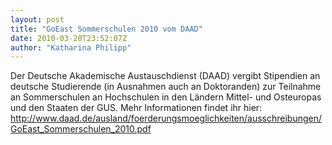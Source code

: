 ```yaml
---
layout: post
title: "GoEast Sommerschulen 2010 vom DAAD"
date: 2010-03-20T23:52:07Z
author: "Katharina Philipp"
---
```


<p>
Der Deutsche Akademische Austauschdienst (DAAD) vergibt Stipendien an deutsche Studierende (in Ausnahmen auch an Doktoranden) zur Teilnahme an Sommerschulen an Hochschulen in den Ländern Mittel- und Osteuropas und den Staaten der GUS. Mehr Informationen findet ihr hier: <a href="http://www.daad.de/ausland/foerderungsmoeglichkeiten/ausschreibungen/GoEast_Sommerschulen_2010.pdf" class="urlextern" title="http://www.daad.de/ausland/foerderungsmoeglichkeiten/ausschreibungen/GoEast_Sommerschulen_2010.pdf" rel="nofollow">http://www.daad.de/ausland/foerderungsmoeglichkeiten/ausschreibungen/GoEast_Sommerschulen_2010.pdf</a>
</p>
